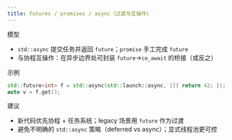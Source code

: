 ```yaml
---
title: futures / promises / async（过渡与互操作）
---
```


模型
- `std::async` 提交任务并返回 `future`；`promise` 手工完成 `future`
- 与协程互操作：在异步边界处可封装 `future`→`co_await` 的桥接（或反之）

示例
```cpp
std::future<int> f = std::async(std::launch::async, []{ return 42; });
auto v = f.get();
```

建议
- 新代码优先协程 + 任务系统；legacy 场景用 `future` 作为过渡
- 避免不明确的 `std::async` 策略（deferred vs async）；显式线程池更可控
